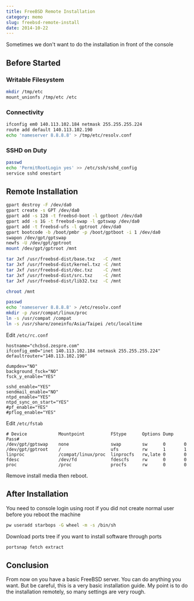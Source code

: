 ```yaml
---
title: FreeBSD Remote Installation
category: memo
slug: freebsd-remote-install
date: 2014-10-22
---
```

Sometimes we don't want to do the installation in front of the console

## Before Started

### Writable Filesystem

```bash
mkdir /tmp/etc
mount_unionfs /tmp/etc /etc
```

### Connectivity

```bash
ifconfig em0 140.113.102.184 netmask 255.255.255.224
route add default 140.113.102.190
echo 'nameserver 8.8.8.8' > /tmp/etc/resolv.conf
```

### SSHD on Duty

```bash
passwd
echo 'PermitRootLogin yes' >> /etc/ssh/sshd_config
service sshd onestart
```

## Remote Installation

```bash
gpart destroy -F /dev/da0
gpart create -s GPT /dev/da0
gpart add -s 128 -t freebsd-boot -l gptboot /dev/da0
gpart add -s 1G -t freebsd-swap -l gptswap /dev/da0
gpart add -t freebsd-ufs -l gptroot /dev/da0
gpart bootcode -b /boot/pmbr -p /boot/gptboot -i 1 /dev/da0
swapon /dev/gpt/gptswap
newfs -U /dev/gpt/gptroot
mount /dev/gpt/gptroot /mnt

tar Jxf /usr/freebsd-dist/base.txz   -C /mnt
tar Jxf /usr/freebsd-dist/kernel.txz -C /mnt
tar Jxf /usr/freebsd-dist/doc.txz    -C /mnt
tar Jxf /usr/freebsd-dist/src.txz    -C /mnt
tar Jxf /usr/freebsd-dist/lib32.txz  -C /mnt

chroot /mnt
```

```bash
passwd
echo 'nameserver 8.8.8.8' > /etc/resolv.conf
mkdir -p /usr/compat/linux/proc
ln -s /usr/compat /compat
ln -s /usr/share/zoneinfo/Asia/Taipei /etc/localtime
```

Edit `/etc/rc.conf`

```text
hostname="chcbsd.zespre.com"
ifconfig_em0="inet 140.113.102.184 netmask 255.255.255.224"
defaultrouter="140.113.102.190"

dumpdev="NO"
background_fsck="NO"
fsck_y_enable="YES"

sshd_enable="YES"
sendmail_enable="NO"
ntpd_enable="YES"
ntpd_sync_on_start="YES"
#pf_enable="YES"
#pflog_enable="YES"
```

Edit `/etc/fstab`

```text
# Device            Mountpoint          FStype      Options Dump    Pass#
/dev/gpt/gptswap    none                swap        sw      0       0
/dev/gpt/gptroot    /                   ufs         rw      1       1
linproc             /compat/linux/proc  linprocfs   rw,late 0       0
fdesc               /dev/fd             fdescfs     rw      0       0
proc                /proc               procfs      rw      0       0
```

Remove install media then reboot.

## After Installation

You need to console login using root if you did not create normal user before
you reboot the machine

```bash
pw useradd starbops -G wheel -m -s /bin/sh
```

Download ports tree if you want to install software through ports

```bash
portsnap fetch extract
```

## Conclusion

From now on you have a basic FreeBSD server. You can do anything you want. But
be careful, this is a very basic installation guide. My point is to do the
installation remotely, so many settings are very rough.
